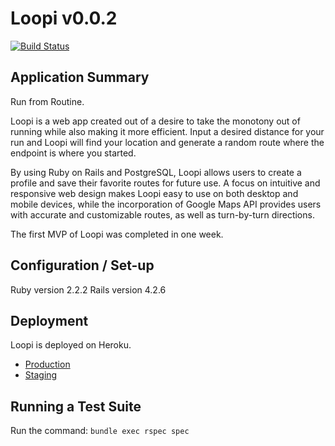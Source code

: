 # Loopi v0.0.2
[![Build Status](https://travis-ci.org/ifricker/running_app.svg?branch=development)](https://travis-ci.org/ifricker/running_app)

## Application Summary
Run from Routine.

Loopi is a web app created out of a desire to take the monotony out of running while also making it more efficient. Input a desired distance for your run and Loopi will find your location and generate a random route where the endpoint is where you started.

By using Ruby on Rails and PostgreSQL, Loopi allows users to create a profile and save their favorite routes for future use. A focus on intuitive and responsive web design makes Loopi easy to use on both desktop and mobile devices, while the incorporation of Google Maps API provides users with accurate and customizable routes, as well as turn-by-turn directions. 

The first MVP of Loopi was completed in one week.

## Configuration / Set-up
Ruby version 2.2.2
Rails version 4.2.6

## Deployment
Loopi is deployed on Heroku.
- [Production](https://random-running-app.herokuapp.com/ "Loopi Production")
- [Staging](https://random-running-app-staging.herokuapp.com/ "Loopi Staging")

## Running a Test Suite
Run the command: `bundle exec rspec spec`
